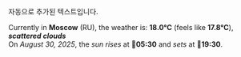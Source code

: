
자동으로 추가된 텍스트입니다.

<!--START_SECTION:weather:moscow-->
Currently in **Moscow** (RU), the weather is: **18.0°C** (feels like **17.8°C**), ***scattered clouds***<br/>
On *August 30, 2025*, the *sun rises* at 🌅**05:30** and *sets* at 🌇**19:30**.
<!--END_SECTION:weather-->
